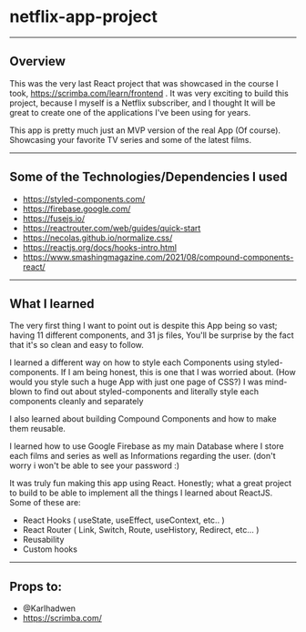# netflix-app-project

---

## Overview

This was the very last React project that was showcased in the course I took, https://scrimba.com/learn/frontend .
It was very exciting to build this project, because I myself is a Netflix subscriber, 
and I thought It will be great to create one of the applications I've been using for years.

This app is pretty much just an MVP version of the real App (Of course). Showcasing your favorite TV series and some of the latest films.

---

## Some of the Technologies/Dependencies I used

 - https://styled-components.com/
 - https://firebase.google.com/
 - https://fusejs.io/
 - https://reactrouter.com/web/guides/quick-start
 - https://necolas.github.io/normalize.css/
 - https://reactjs.org/docs/hooks-intro.html
 - https://www.smashingmagazine.com/2021/08/compound-components-react/
 
 ---
 
## What I learned

The very first thing I want to point out is despite this App being so vast; having 11 different components, and 31 js files,
You'll be surprise by the fact that it's so clean and easy to follow.

I learned a different way on how to style each Components using styled-components. If I am being honest, this is one that I was worried about.
(How would you style such a huge App with just one page of CSS?) I was mind-blown to find out about styled-components and literally style each components cleanly and separately

I also learned about building Compound Components and how to make them reusable.

I learned how to use Google Firebase as my main Database where I store each films and series as well as Informations regarding the user. (don't worry i won't be able to see your password :)

It was truly fun making this app using React. Honestly; what a great project to build to be able to implement all the things I learned about ReactJS. \
Some of these are:
  - React Hooks ( useState, useEffect, useContext, etc.. )
  - React Router ( Link, Switch, Route, useHistory, Redirect, etc... )
  - Reusability
  - Custom hooks

---

## Props to:

  - @Karlhadwen
  - https://scrimba.com/
